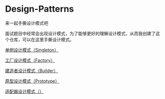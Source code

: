 # Design-Patterns
来一起手撕设计模式吧

面试题目中经常会出现设计模式，为了能够更好的理解设计模式，从而我创建了这个仓库，可以在这里手撕设计模式。

[单例设计模式（Singleton）](https://github.com/SleepingXiaoming/Design-Patterns/blob/main/DesignPatterns/src/Singleton/%E5%8D%95%E4%BE%8B%E8%AE%BE%E8%AE%A1%E6%A8%A1%E5%BC%8F.md)

[工厂设计模式（Factory）](https://github.com/SleepingXiaoming/Design-Patterns/blob/main/DesignPatterns/src/Factory/%E5%B7%A5%E5%8E%82%E8%AE%BE%E8%AE%A1%E6%A8%A1%E5%BC%8F.md)

[建造者设计模式（Builder）](https://github.com/SleepingXiaoming/Design-Patterns/blob/main/DesignPatterns/src/Builder/%E5%BB%BA%E9%80%A0%E8%80%85%E6%A8%A1%E5%BC%8F.md)

[原型设计模式（Prototype）]()

[适配器设计模式（）]()